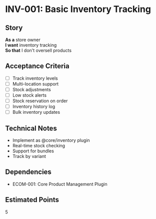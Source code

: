 # INV-001: Basic Inventory Tracking

## Story
**As a** store owner  
**I want** inventory tracking  
**So that** I don't oversell products

## Acceptance Criteria
- [ ] Track inventory levels
- [ ] Multi-location support
- [ ] Stock adjustments
- [ ] Low stock alerts
- [ ] Stock reservation on order
- [ ] Inventory history log
- [ ] Bulk inventory updates

## Technical Notes
- Implement as @core/inventory plugin
- Real-time stock checking
- Support for bundles
- Track by variant

## Dependencies
- ECOM-001: Core Product Management Plugin

## Estimated Points
5